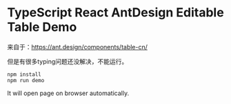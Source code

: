 TypeScript React AntDesign Editable Table Demo
==============================================

来自于：https://ant.design/components/table-cn/

但是有很多typing问题还没解决，不能运行。

```
npm install
npm run demo
```

It will open page on browser automatically.
